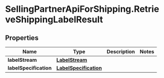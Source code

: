 # SellingPartnerApiForShipping.RetrieveShippingLabelResult

## Properties
Name | Type | Description | Notes
------------ | ------------- | ------------- | -------------
**labelStream** | [**LabelStream**](LabelStream.md) |  | 
**labelSpecification** | [**LabelSpecification**](LabelSpecification.md) |  | 


